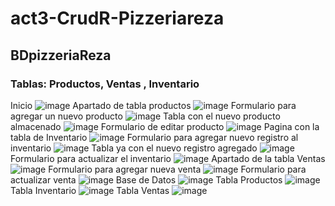 # act3-CrudR-Pizzeriareza
## BDpizzeriaReza
### Tablas: Productos, Ventas , Inventario
Inicio
![image](https://github.com/HectorRezaRamirez18/act3-CrudR-Pizzeriareza/assets/143548137/ee658d4d-e5df-4935-a30f-145b1cebd3b8)
Apartado de tabla productos
![image](https://github.com/HectorRezaRamirez18/act3-CrudR-Pizzeriareza/assets/143548137/cfa07e43-c453-4de6-baca-0eb95fac1db1)
Formulario para agregar un nuevo producto
![image](https://github.com/HectorRezaRamirez18/act3-CrudR-Pizzeriareza/assets/143548137/853e18a0-c1ff-4b70-b0b7-c4e1b0ad71ce)
Tabla con el nuevo producto almacenado
![image](https://github.com/HectorRezaRamirez18/act3-CrudR-Pizzeriareza/assets/143548137/f3febc08-d02e-4000-a2fc-891d000a8100)
Formulario de editar producto
![image](https://github.com/HectorRezaRamirez18/act3-CrudR-Pizzeriareza/assets/143548137/98278124-6330-47bc-9169-b43aa03a1fac)
Pagina con la tabla de Inventario
![image](https://github.com/HectorRezaRamirez18/act3-CrudR-Pizzeriareza/assets/143548137/6fd2070b-d620-48cd-9c6a-06b19ac94431)
Formulario para agregar nuevo registro al inventario
![image](https://github.com/HectorRezaRamirez18/act3-CrudR-Pizzeriareza/assets/143548137/827717f7-0a8f-4d86-9ba6-d775c55c23b5)
Tabla ya con el nuevo registro agregado
![image](https://github.com/HectorRezaRamirez18/act3-CrudR-Pizzeriareza/assets/143548137/47a6f517-bc0f-42b8-b934-270d8dca57b7)
Formulario para actualizar el inventario
![image](https://github.com/HectorRezaRamirez18/act3-CrudR-Pizzeriareza/assets/143548137/1c44ac36-8701-4c07-8a16-779c20460217)
Apartado de la tabla Ventas
![image](https://github.com/HectorRezaRamirez18/act3-CrudR-Pizzeriareza/assets/143548137/5a1a071a-aa60-42a9-9565-77d8c4d93a08)
Formulario para agregar nueva venta
![image](https://github.com/HectorRezaRamirez18/act3-CrudR-Pizzeriareza/assets/143548137/c2f7d788-6244-4ea7-8cb3-e8d882eb5275)
Formulario para actualizar venta
![image](https://github.com/HectorRezaRamirez18/act3-CrudR-Pizzeriareza/assets/143548137/a4098f48-4b6d-4081-abac-b712ef40980a)
Base de Datos
![image](https://github.com/HectorRezaRamirez18/act3-CrudR-Pizzeriareza/assets/143548137/82ba9270-76df-4491-a3ae-082d72a85ec9)
Tabla Productos
![image](https://github.com/HectorRezaRamirez18/act3-CrudR-Pizzeriareza/assets/143548137/f9ceba4e-8fe9-42be-91bd-72c8302bff04)
Tabla Inventario
![image](https://github.com/HectorRezaRamirez18/act3-CrudR-Pizzeriareza/assets/143548137/13b57663-e0f8-4c4e-b400-ad57f33d33a3)
Tabla Ventas
![image](https://github.com/HectorRezaRamirez18/act3-CrudR-Pizzeriareza/assets/143548137/b3783580-5951-4af3-a6c6-f4c81c26fbe2)













